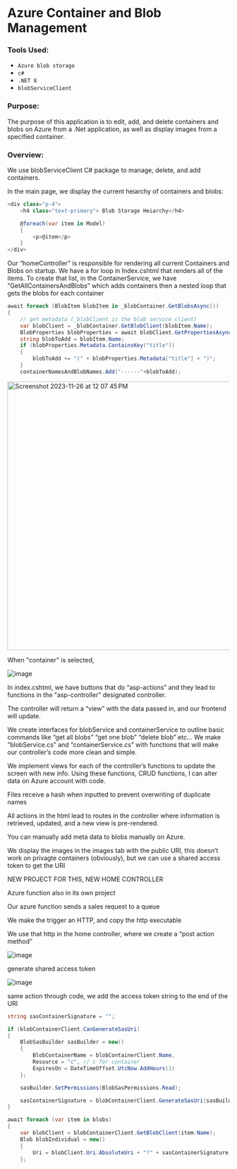 # Azure Container and Blob Management



### **Tools Used:**
*  `Azure blob storage`
*  `c#`
*  `.NET 8`
* `blobServiceClient`


### Purpose:
The purpose of this application is to edit, add, and delete containers and blobs on Azure from a .Net application, as well as display images from a specified container. 

### Overview:

We use blobServiceClient C# package to manage, delete, and add containers. 

In the main page, we display the current heiarchy of containers and blobs: 

``` C#
<div class="p-4">
    <h4 class="text-primary"> Blob Storage Heiarchy</h4>

    @foreach(var item in Model)
    {
        <p>@item</p>
    }
</div>
```

Our “homeController” is responsible for rendering all current Containers and Blobs on startup. We have a for loop in Index.cshtml that renders all of the items. To create that list, in the ContainerService, we have “GetAllContainersAndBlobs” which adds containers then a nested loop that gets the blobs for each container

``` C#
await foreach (BlobItem blobItem in _blobContainer.GetBlobsAsync())
{
    // get metadata (_blobClient is the blob service client)
    var blobClient = _blobContainer.GetBlobClient(blobItem.Name);
    BlobProperties blobProperties = await blobClient.GetPropertiesAsync();
    string blobToAdd = blobItem.Name;
    if (blobProperties.Metadata.ContainsKey("title"))
    {
        blobToAdd += "(" + blobProperties.Metadata["title"] + ")";
    }
    containerNamesAndBlobNames.Add("------"+blobToAdd);
```

<img width="609" alt="Screenshot 2023-11-26 at 12 07 45 PM" src="https://github.com/mfkimbell/azure-container-and-blob-management/assets/107063397/00c5abeb-564f-495f-a1dc-440066fc8c76">

When "container" is selected, 

![image](https://github.com/mfkimbell/azure-container-and-blob-management/assets/107063397/08fcae88-fafb-436a-87af-fd7ca89315eb)


In index.cshtml, we have buttons that do “asp-actions” and they lead to functions in the "asp-controller" designated controller. 

The controller will return a “view” with the data passed in, and our frontend will update.

We create interfaces for blobService and containerService to outline basic commands like “get all blobs” “get one blob” “delete blob” etc…
We make “blobService.cs” and “containerService.cs” with functions that will make our controller’s code more clean and simple.

We implement views for each of the controller’s functions to update the screen with new info. Using these functions, CRUD functions, I can alter data on Azure account with code.






Files receive a hash when inputted to prevent overwriting of duplicate names

All actions in the html lead to routes in the controller where information is retrieved, updated, and a new view is pre-rendered. 


You can manually add meta data to blobs manually on Azure. 

We display the images in the images tab with the public URI, this doesn’t work on privagte containers (obviously), but we can use a shared access token to get the URI


NEW PROJECT FOR THIS, NEW HOME CONTROLLER

Azure function also in its own project

Our azure function sends a sales request to a queue

We make the trigger an HTTP, and copy the http executable

We use that http in the home controller, where we create a “post action method”




![image](https://github.com/mfkimbell/azure-fundamentals/assets/107063397/0581b1ab-dbe8-4e8a-825d-59f53e9b6702)

generate shared access token

![image](https://github.com/mfkimbell/azure-fundamentals/assets/107063397/2d3559ac-bf80-4491-9d44-cedf7c9fffd7)

same action through code, we add the access token string to the end of the URI

``` c#
string sasContainerSignature = "";

if (blobContainerClient.CanGenerateSasUri)
{
    BlobSasBuilder sasBuilder = new()
    {
        BlobContainerName = blobContainerClient.Name,
        Resource = "c", // c for container
        ExpiresOn = DateTimeOffset.UtcNow.AddHours(1)
    };

    sasBuilder.SetPermissions(BlobSasPermissions.Read);

    sasContainerSignature = blobContainerClient.GenerateSasUri(sasBuilder).AbsoluteUri.Split('?')[1].ToString();
}

await foreach (var item in blobs)
{
    var blobClient = blobContainerClient.GetBlobClient(item.Name);
    Blob blobIndividual = new()
    {
        Uri = blobClient.Uri.AbsoluteUri + "?" + sasContainerSignature
    };
```


